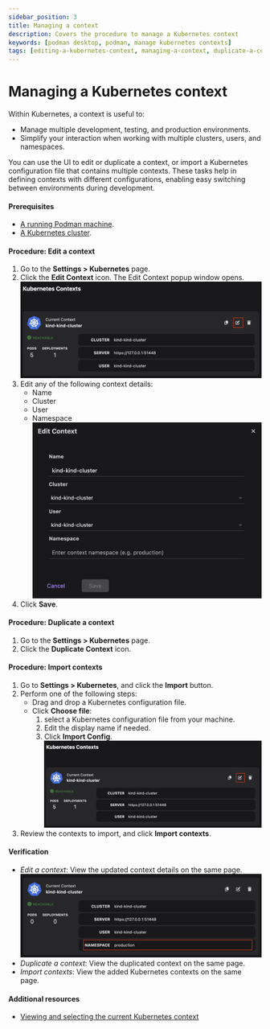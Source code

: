 ```yaml
---
sidebar_position: 3
title: Managing a context
description: Covers the procedure to manage a Kubernetes context
keywords: [podman desktop, podman, manage kubernetes contexts]
tags: [editing-a-kubernetes-context, managing-a-context, duplicate-a-context]
---
```


# Managing a Kubernetes context

Within Kubernetes, a context is useful to:

- Manage multiple development, testing, and production environments.
- Simplify your interaction when working with multiple clusters, users, and namespaces.

You can use the UI to edit or duplicate a context, or import a Kubernetes configuration file that contains multiple contexts. These tasks help in defining contexts with different configurations, enabling easy switching between environments during development.

#### Prerequisites

- [A running Podman machine](/docs/podman/creating-a-podman-machine).
- [A Kubernetes cluster](/docs/kubernetes/creating-a-kube-cluster).

#### Procedure: Edit a context

1. Go to the **Settings > Kubernetes** page.
1. Click the **Edit Context** icon. The Edit Context popup window opens.
   ![edit context icon](img/edit-context-icon.png)
1. Edit any of the following context details:
   - Name
   - Cluster
   - User
   - Namespace
     ![edit context window](img/edit-context-window.png)
1. Click **Save**.

#### Procedure: Duplicate a context

1. Go to the **Settings > Kubernetes** page.
1. Click the **Duplicate Context** icon.

#### Procedure: Import contexts

1. Go to **Settings > Kubernetes**, and click the **Import** button.
1. Perform one of the following steps:
   - Drag and drop a Kubernetes configuration file.
   - Click **Choose file**:
     1. select a Kubernetes configuration file from your machine.
     1. Edit the display name if needed.
     1. Click **Import Config**.
        ![edit context icon](img/edit-context-icon.png)
1. Review the contexts to import, and click **Import contexts**.

#### Verification

- _Edit a context_: View the updated context details on the same page.
  ![updated context details](img/context-details.png)
- _Duplicate a context_: View the duplicated context on the same page.
- _Import contexts_: View the added Kubernetes contexts on the same page.

#### Additional resources

- [Viewing and selecting the current Kubernetes context](/docs/kubernetes/viewing-and-selecting-current-kubernetes-context)
